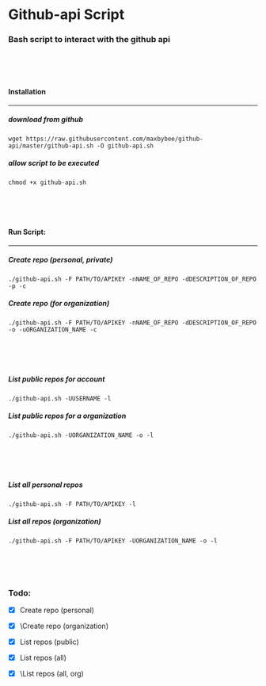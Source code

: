 # Github-api Script
### Bash script to interact with the github api

<br>
<br>
<br>

#### Installation
---
##### download from github

`wget https://raw.githubusercontent.com/maxbybee/github-api/master/github-api.sh -O github-api.sh`

##### allow script to be executed

`chmod +x github-api.sh`

<br>
<br>
<br>

#### Run Script:
---


##### Create repo (personal, private)
`./github-api.sh -F PATH/TO/APIKEY -nNAME_OF_REPO -dDESCRIPTION_OF_REPO -p -c`

##### Create repo (for organization)
`./github-api.sh -F PATH/TO/APIKEY -nNAME_OF_REPO -dDESCRIPTION_OF_REPO -o -uORGANIZATION_NAME -c`

<br>
<br>
<br>

##### List public repos for account
`./github-api.sh -UUSERNAME -l`

##### List public repos for a organization
`./github-api.sh -UORGANIZATION_NAME -o -l`

<br>
<br>
<br>


##### List all personal repos
`./github-api.sh -F PATH/TO/APIKEY -l`

##### List all repos (organization)
`./github-api.sh -F PATH/TO/APIKEY -UORGANIZATION_NAME -o -l`

<br>
<br>
<br>

### Todo:
- [x] Create repo (personal)
- [x] \Create repo (organization)
- [x] List repos (public)
- [x] List repos (all)
- [x] \List repos (all, org)

